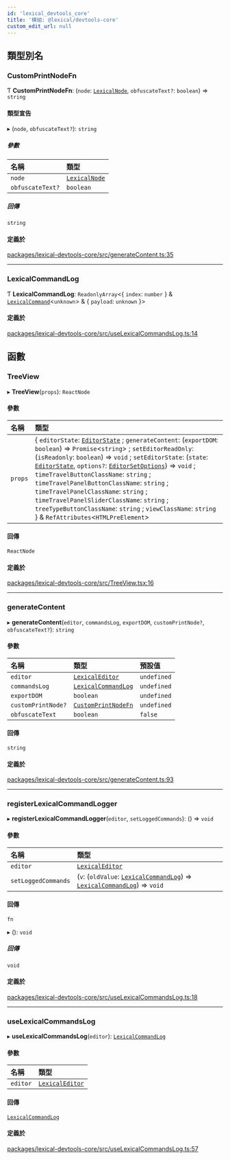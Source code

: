 ```yaml
---
id: 'lexical_devtools_core'
title: '模組: @lexical/devtools-core'
custom_edit_url: null
---
```


## 類型別名

### CustomPrintNodeFn

Ƭ **CustomPrintNodeFn**: (`node`: [`LexicalNode`](../classes/lexical.LexicalNode.md), `obfuscateText?`: `boolean`) => `string`

#### 類型宣告

▸ (`node`, `obfuscateText?`): `string`

##### 參數

| 名稱             | 類型                                               |
| :--------------- | :------------------------------------------------- |
| `node`           | [`LexicalNode`](../classes/lexical.LexicalNode.md) |
| `obfuscateText?` | `boolean`                                          |

##### 回傳

`string`

#### 定義於

[packages/lexical-devtools-core/src/generateContent.ts:35](https://github.com/facebook/lexical/tree/main/packages/lexical-devtools-core/src/generateContent.ts#L35)

---

### LexicalCommandLog

Ƭ **LexicalCommandLog**: `ReadonlyArray`\<\{ `index`: `number` } & [`LexicalCommand`](lexical.md#lexicalcommand)\<`unknown`\> & \{ `payload`: `unknown` }\>

#### 定義於

[packages/lexical-devtools-core/src/useLexicalCommandsLog.ts:14](https://github.com/facebook/lexical/tree/main/packages/lexical-devtools-core/src/useLexicalCommandsLog.ts#L14)

## 函數

### TreeView

▸ **TreeView**(`props`): `ReactNode`

#### 參數

| 名稱    | 類型                                                                                                                                                                                                                                                                                                                                                                                                                                                                                                                                                                                                                                                 |
| :------ | :--------------------------------------------------------------------------------------------------------------------------------------------------------------------------------------------------------------------------------------------------------------------------------------------------------------------------------------------------------------------------------------------------------------------------------------------------------------------------------------------------------------------------------------------------------------------------------------------------------------------------------------------------- |
| `props` | \{ `editorState`: [`EditorState`](../classes/lexical.EditorState.md) ; `generateContent`: (`exportDOM`: `boolean`) => `Promise`\<`string`\> ; `setEditorReadOnly`: (`isReadonly`: `boolean`) => `void` ; `setEditorState`: (`state`: [`EditorState`](../classes/lexical.EditorState.md), `options?`: [`EditorSetOptions`](lexical.md#editorsetoptions)) => `void` ; `timeTravelButtonClassName`: `string` ; `timeTravelPanelButtonClassName`: `string` ; `timeTravelPanelClassName`: `string` ; `timeTravelPanelSliderClassName`: `string` ; `treeTypeButtonClassName`: `string` ; `viewClassName`: `string` } & `RefAttributes`\<`HTMLPreElement`\> |

#### 回傳

`ReactNode`

#### 定義於

[packages/lexical-devtools-core/src/TreeView.tsx:16](https://github.com/facebook/lexical/tree/main/packages/lexical-devtools-core/src/TreeView.tsx#L16)

---

### generateContent

▸ **generateContent**(`editor`, `commandsLog`, `exportDOM`, `customPrintNode?`, `obfuscateText?`): `string`

#### 參數

| 名稱               | 類型                                                              | 預設值      |
| :----------------- | :---------------------------------------------------------------- | :---------- |
| `editor`           | [`LexicalEditor`](../classes/lexical.LexicalEditor.md)            | `undefined` |
| `commandsLog`      | [`LexicalCommandLog`](lexical_devtools_core.md#lexicalcommandlog) | `undefined` |
| `exportDOM`        | `boolean`                                                         | `undefined` |
| `customPrintNode?` | [`CustomPrintNodeFn`](lexical_devtools_core.md#customprintnodefn) | `undefined` |
| `obfuscateText`    | `boolean`                                                         | `false`     |

#### 回傳

`string`

#### 定義於

[packages/lexical-devtools-core/src/generateContent.ts:93](https://github.com/facebook/lexical/tree/main/packages/lexical-devtools-core/src/generateContent.ts#L93)

---

### registerLexicalCommandLogger

▸ **registerLexicalCommandLogger**(`editor`, `setLoggedCommands`): () => `void`

#### 參數

| 名稱                | 類型                                                                                                                                                                  |
| :------------------ | :-------------------------------------------------------------------------------------------------------------------------------------------------------------------- |
| `editor`            | [`LexicalEditor`](../classes/lexical.LexicalEditor.md)                                                                                                                |
| `setLoggedCommands` | (`v`: (`oldValue`: [`LexicalCommandLog`](lexical_devtools_core.md#lexicalcommandlog)) => [`LexicalCommandLog`](lexical_devtools_core.md#lexicalcommandlog)) => `void` |

#### 回傳

`fn`

▸ (): `void`

##### 回傳

`void`

#### 定義於

[packages/lexical-devtools-core/src/useLexicalCommandsLog.ts:18](https://github.com/facebook/lexical/tree/main/packages/lexical-devtools-core/src/useLexicalCommandsLog.ts#L18)

---

### useLexicalCommandsLog

▸ **useLexicalCommandsLog**(`editor`): [`LexicalCommandLog`](lexical_devtools_core.md#lexicalcommandlog)

#### 參數

| 名稱     | 類型                                                   |
| :------- | :----------------------------------------------------- |
| `editor` | [`LexicalEditor`](../classes/lexical.LexicalEditor.md) |

#### 回傳

[`LexicalCommandLog`](lexical_devtools_core.md#lexicalcommandlog)

#### 定義於

[packages/lexical-devtools-core/src/useLexicalCommandsLog.ts:57](https://github.com/facebook/lexical/tree/main/packages/lexical-devtools-core/src/useLexicalCommandsLog.ts#L57)
